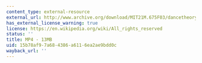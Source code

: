 ```yaml
---
content_type: external-resource
external_url: http://www.archive.org/download/MIT21M.675F03/dancetheorycomp2003group1-220k.mp4
has_external_license_warning: true
license: https://en.wikipedia.org/wiki/All_rights_reserved
status: ''
title: MP4 - 13MB
uid: 15b78af9-7a68-4386-a611-6ea2ae9bdd0c
wayback_url: ''
---
```

